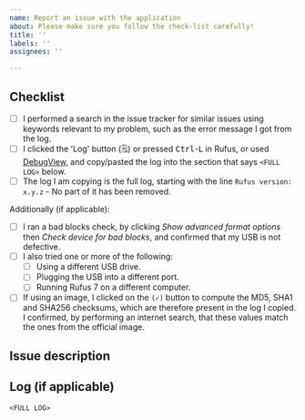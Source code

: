 ```yaml
---
name: Report an issue with the application
about: Please make sure you follow the check-list carefully!
title: ''
labels: ''
assignees: ''

---
```


﻿Checklist
---------
- [ ] I performed a search in the issue tracker for similar issues using keywords relevant to my problem, such as the error message I got from the log.
- [ ] I clicked the 'Log' button (🗒️) or pressed <kbd>Ctrl</kbd>-<kbd>L</kbd> in Rufus, or used [DebugView](https://learn.microsoft.com/en-us/sysinternals/downloads/debugview), and copy/pasted the log into the section that says `<FULL LOG>` below.
- [ ] The log I am copying is the full log, starting with the line `Rufus version: x.y.z` - No part of it has been removed.

Additionally (if applicable):
- [ ] I ran a bad blocks check, by clicking _Show advanced format options_ then _Check device for bad blocks_, and confirmed that my USB is not defective.
- [ ] I also tried one or more of the following:
  - [ ] Using a different USB drive.
  - [ ] Plugging the USB into a different port.
  - [ ] Running Rufus 7 on a different computer.
- [ ] If using an image, I clicked on the `(✓)` button to compute the MD5, SHA1 and SHA256 checksums, which are therefore present in the log I copied. I confirmed, by performing an internet search, that these values match the ones from the official image.

Issue description
-----------------
<Please describe your issue here>

Log (if applicable)
---
```
<FULL LOG>
```
